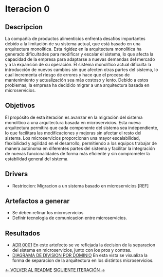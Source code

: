 # Iteracion 0

## Descripcion
La compañía de productos alimenticios enfrenta desafíos importantes debido a la limitación de su sistema actual, que está basado en una arquitectura monolítica. Esta rigidez en la arquitectura monolítica ha generado dificultades para modificar y escalar el sistema, lo que afecta la capacidad de la empresa para adaptarse a nuevas demandas del mercado y a la expansión de su operación. El sistema monolítico actual dificulta la introducción de nuevos cambios sin que afecten otras partes del sistema, lo cual incrementa el riesgo de errores y hace que el proceso de mantenimiento y actualización sea más costoso y lento.
Debido a estos problemas, la empresa ha decidido migrar a una arquitectura basada en microservicios. 

## Objetivos
El propósito de esta iteración es avanzar en la migración del sistema monolítico a una arquitectura basada en microservicios. Esta nueva arquitectura permitira que cada componente del sistema  sea independiente, lo que facilitara las modificaciones y mejoras sin afectar el resto del sistema. Los microservicios proporcionan una mayor escalabilidad, flexibilidad y agilidad en el desarrollo, permitiendo a los equipos trabajar de manera autónoma en diferentes partes del sistema y facilitar la integración de nuevas funcionalidades de forma más eficiente y sin comprometer la estabilidad general del sistema.

## Drivers
* Restriccion: Migracion a un sistema basado en microservicios [REF]

## Artefactos a generar
* Se deben refinar los microservicios
* Definir tecnologia de comunicacion entre microservicios.

## Resultados
* [ADR 0001](/docs/decisiones/0001-migrar-a-estilo-microservicios.md) En este artefecto se ve reflejada la decision de la separacion del sistema en microservicios, junto con los pros y contras.
* [DIAGRAMA DE DIVISION POR DOMINIO](/docs/vistas/Diagrama_de_division_por_dominios.png) En esta vista se visualiza la forma de separacion de la arquitectura en los distintos microservicios. 

[<- VOLVER AL README](/README.md) [SIGUIENTE ITERACIÓN ->](/docs/iteraciones/iteracion-1.md)